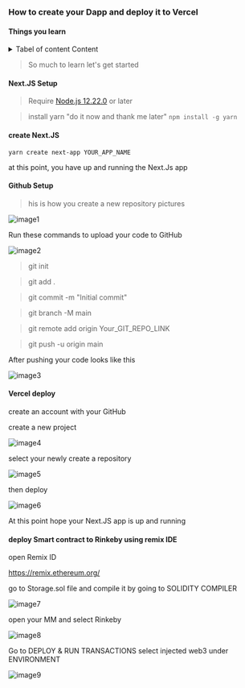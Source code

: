 ### How to create your Dapp and deploy it to Vercel

#### Things you learn

<details>
<summary>Tabel of content Content</summary>

  - Setting up your Github and creating your project
  - Setting up Next.JS 
  - How to Write and Deploy your Smart contracts using Remix ID to the Testnets
  - How to connect your Smart contract with Next.JS using ethers.js
  - How to deploy your Dapp to Vercel
</details>

> So much to learn let's get started

#### Next.JS  Setup 
> Require
[Node.js 12.22.0](https://nodejs.org/) or later

> install yarn "do it now and thank me later"
`npm install -g yarn`

#### create Next.JS 
`yarn create next-app YOUR_APP_NAME`

at this point, you have up and running the Next.Js app


#### Github Setup

> his is how you create a new repository
pictures

![image1](images/1.png)




Run these commands to upload your code to GitHub

![image2](images/2.png)


> git init 

> git add .

> git commit -m "Initial commit" 

>git branch -M main

> git remote add origin 
Your_GIT_REPO_LINK

> git push -u origin main

After pushing your code looks like this

![image3](images/3.png)



#### Vercel deploy

create an account with your GitHub

create a new project

![image4](images/4.png)

select your newly create a repository

![image5](images/5.png)

then deploy

![image6](images/6.png)


At this point hope your Next.JS app is up and running


#### deploy Smart contract to Rinkeby using remix IDE

open Remix ID

https://remix.ethereum.org/


go to Storage.sol file and compile it by going to SOLIDITY COMPILER

![image7](images/7.png)


open your MM and select Rinkeby

![image8](images/8.png)

Go to DEPLOY & RUN TRANSACTIONS
select injected web3 under ENVIRONMENT

![image9](images/9.png)